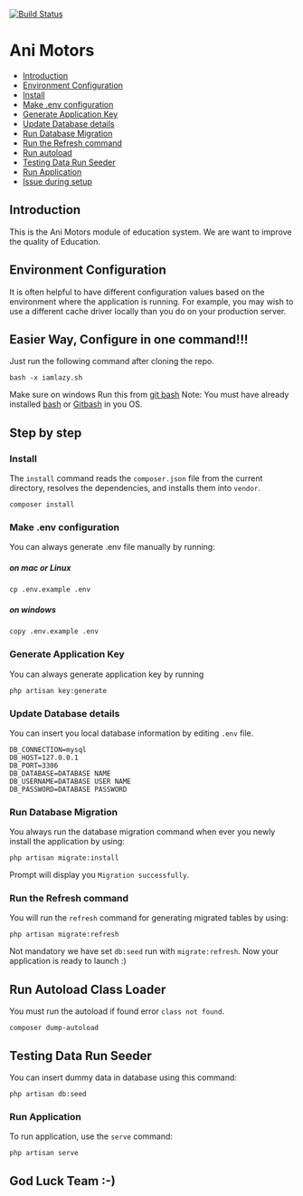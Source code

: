 
[![Build Status](https://travis-ci.org/fsdevelopers/ani-motors.svg?branch=master)](https://travis-ci.org/fsdevelopers/ani-motors)


# Ani Motors

* [Introduction](#introduction)
* [Environment Configuration](#environment-configuration)
* [Install](#install)
* [Make .env configuration](#make-.env-configuration)
* [Generate Application Key](#generate-application-key)
* [Update Database details](#update-database-details)
* [Run Database Migration](#run-database-migration)
* [Run the Refresh command](#run-the-refresh-command)
* [Run autoload](#run-autoload-class-loader)
* [Testing Data Run Seeder](#testing-data-run-seeder)
* [Run Application](#run-application)
* [Issue during setup](https://github.com/fsdevelopers/ani-motors/blob/master/issue_tracker.md)


## Introduction
This is the Ani Motors module of education system. We are want to improve the quality of Education.

## Environment Configuration
It is often helpful to have different configuration values based on the environment where the application is running. For example, you may wish to use a different cache driver locally than you do on your production server.

## Easier Way, Configure in one command!!!

Just run the following command after cloning the repo.

    bash -x iamlazy.sh
    
Make sure on windows Run this from [git bash](https://git-for-windows.github.io/git)
Note: You must have already installed [bash](#) or [Gitbash](#) in you OS.

## Step by step

### Install
The `install` command reads the `composer.json` file from the current directory, resolves the dependencies, and installs them into `vendor`.

    composer install

### Make .env configuration
You can always generate .env file manually by running:
##### on mac or Linux  
    cp .env.example .env
##### on windows
    
    copy .env.example .env
    
### Generate Application Key
You can always generate application key by running

    php artisan key:generate
    
### Update Database details
You can insert you local database information by editing `.env` file.

    DB_CONNECTION=mysql
    DB_HOST=127.0.0.1
    DB_PORT=3306
    DB_DATABASE=DATABASE NAME
    DB_USERNAME=DATABASE USER NAME
    DB_PASSWORD=DATABASE PASSWORD
    
### Run Database Migration
You always run the database migration command when ever you newly install the application by using:

    php artisan migrate:install
    
Prompt will display you `Migration successfully`.

### Run the Refresh command
You will run the `refresh` command for generating migrated tables by using:

    php artisan migrate:refresh
    
Not mandatory we have set `db:seed` run with `migrate:refresh`.
Now your application is ready to launch :)

## Run Autoload Class Loader
You must run the autoload if found error `class not found`.
    
    composer dump-autoload

## Testing Data Run Seeder
You can insert dummy data in database using this command:

    php artisan db:seed

### Run Application
To run application, use the `serve` command:
    
    php artisan serve

    
## God Luck Team :-)